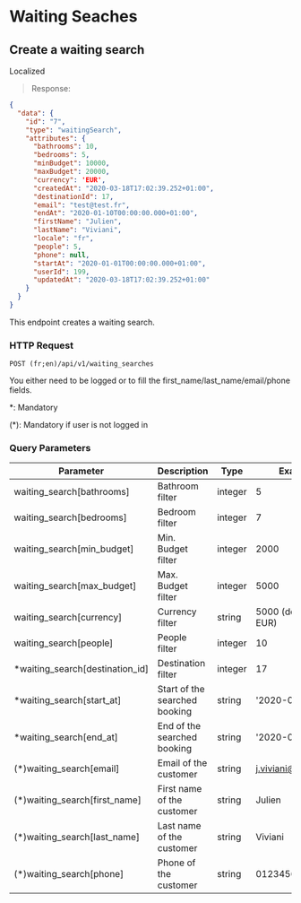 # Waiting Seaches

## Create a waiting search
<span class='badge badge-green'>Localized</span>

> Response:

```json
{
  "data": {
    "id": "7",
    "type": "waitingSearch",
    "attributes": {
      "bathrooms": 10,
      "bedrooms": 5,
      "minBudget": 10000,
      "maxBudget": 20000,
      "currency": 'EUR',
      "createdAt": "2020-03-18T17:02:39.252+01:00",
      "destinationId": 17,
      "email": "test@test.fr",
      "endAt": "2020-01-10T00:00:00.000+01:00",
      "firstName": "Julien",
      "lastName": "Viviani",
      "locale": "fr",
      "people": 5,
      "phone": null,
      "startAt": "2020-01-01T00:00:00.000+01:00",
      "userId": 199,
      "updatedAt": "2020-03-18T17:02:39.252+01:00"
    }
  }
}
```

This endpoint creates a waiting search.

### HTTP Request

`POST (fr;en)/api/v1/waiting_searches`

You either need to be logged or to fill the first_name/last_name/email/phone fields.

&ast;: Mandatory

(&ast;): Mandatory if user is not logged in

### Query Parameters

Parameter | Description | Type | Example
--------- | ----------- | ---- | -------
waiting_search[bathrooms] | Bathroom filter | integer | 5
waiting_search[bedrooms] | Bedroom filter | integer | 7
waiting_search[min_budget] | Min. Budget filter | integer | 2000
waiting_search[max_budget] | Max. Budget filter | integer | 5000
waiting_search[currency] | Currency filter | string | 5000 (default: EUR)
waiting_search[people] | People filter | integer | 10
*waiting_search[destination_id] | Destination filter | integer | 17
*waiting_search[start_at] | Start of the searched booking | string | '2020-01-10'
*waiting_search[end_at] | End of the searched booking | string | '2020-01-20'
(*)waiting_search[email] | Email of the customer | string | j.viviani@gmail.com
(*)waiting_search[first_name] | First name of the customer | string | Julien
(*)waiting_search[last_name] | Last name of the customer | string | Viviani
(*)waiting_search[phone] | Phone of the customer | string | 0123456789

